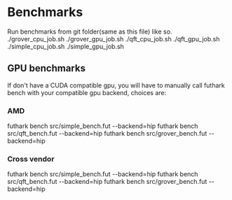 # Benchmarks
Run benchmarks from git folder(same as this file) like so.
./grover_cpu_job.sh
./grover_gpu_job.sh
./qft_cpu_job.sh
./qft_gpu_job.sh
./simple_cpu_job.sh
./simple_gpu_job.sh

## GPU benchmarks
If don't have a CUDA compatible gpu,
you will have to manually call futhark bench with your compatible gpu backend,
choices are:

### AMD
futhark bench src/simple_bench.fut --backend=hip
futhark bench src/qft_bench.fut    --backend=hip
futhark bench src/grover_bench.fut --backend=hip

### Cross vendor
futhark bench src/simple_bench.fut --backend=hip
futhark bench src/qft_bench.fut    --backend=hip
futhark bench src/grover_bench.fut --backend=hip
